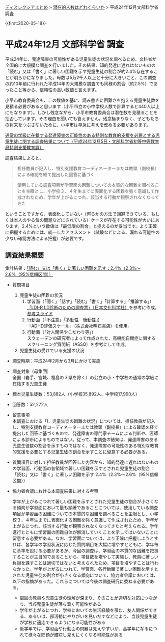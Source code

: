 <p class="breadcrumbs"><a href="../index.md">ディスレクシアまとめ</a> > <a href="index.md">潜在的人数はどれくらいか</a> > 平成24年12月文部科学省調査

{{first:2020-05-18}}

# 平成24年12月 文部科学省 調査

平成24年に、発達障害の可能性がある児童生徒の状況を調べるため、文科省が全国的に大規模な調査を行いました。その結果、知的発達に遅れはないものの「読む」又は「書く」に著しい困難を示す児童生徒の割合が約2.4%存在することが明らかになりました。母数は5万2千人以上と十分に大きいこと、この調査の約10年前に行われた平成14年の大規模な調査でも同様の割合（約2.5%）であったこと等から、信頼性の高い数値と言えます。

小平市教育委員会も、この数値を基に、読み書きに困難さを抱える児童生徒数を見積る必要があると思います（小平市立の小中学校人数で計算すると440人以上にもなります）。しかし残念ながら、小平市教育委員会は潜在数を見積ることを拒否しています。その理由を聞いても答えません。残念極まりなく、子どもたちの将来をつぶさないために、小平市は早急に考えを改める必要があります。

[通常の学級に在籍する発達障害の可能性のある特別な教育的支援を必要とする児童生徒に関する調査結果について（平成24年12月5日・文部科学省初等中等教育局特別支援教育課）](https://www.mext.go.jp/a_menu/shotou/tokubetu/material/__icsFiles/afieldfile/2012/12/10/1328729_01.pdf)

調査結果によると、
> 担任教員が記入し、特別支援教育コーディネーターまたは教頭（副校長）による確認を経て提出した回答に基づく

> 使用している調査項目が学習面の困難についての本質的な困難を調べることを主眼とし、小学校３、４年生までに表面化する困難を強く意識して作成されたため、学年が上がるにつれ、該当する行動が観察されなくなってきた

ということですから、表面化していない（何らかの方法で回避できている、もしくは本人のやる気の問題などにされている）ケースが存在する可能性が大いにあります。<span class="highlight">2.4%という数値は「最低限の割合」と捉えるのが妥当です。</span>より正確に把握するためには、統一したアセスメント（試験などによる、漏れる可能性の少ない確認方法による把握）が必要です。

## 調査結果概要

集計結果：<u>「読む」又は「書く」に著しい困難を示す：2.4%（2.3%～2.6%（95%信頼区間））</u>

- 質問項目
    1. 児童生徒の困難の状況
        1. 学習面（「聞く」「話す」「読む」「書く」「計算する」「推論する」）  
        [「LDI-R LD診断のための調査票」（日本文化科学社）](https://www.nichibun.co.jp/kensa/detail/ldi_r.html)を参考に作成。  
        [参考スライド](http://www.edu-c.pref.aomori.jp/?action=common_download_main&upload_id=13010)
        1. 行動面（「不注意」「多動性―衝動性」)  
        「ADHD評価スケール」（株式会社明石書店）を使用。 
        1. 行動面（「対人関係やこだわり等」）  
        スウェーデンの研究者によって作成された、高機能自閉症に関するスクリーニング質問紙（ASSQ）を参考にして作成。 
    1. 児童生徒の受けている支援の状況
- 調査時期：平成24年2月から3月にかけて実施
- 調査対象（母集団）  
全国（岩手、宮城、福島の３県を除く）の公立の小・中学校の通常の学級に在籍する児童生徒
- 標本児童生徒数：53,882人（小学校35,892人、中学校17,990人）
- 回答数：52,272人
- 留意事項  
本調査における「Ⅰ．児童生徒の困難の状況」については、<span class="highlight">担任教員が記入し、特別支援教育コーディネーターまたは教頭（副校長）による確認を経て提出した回答に基づく</span>もので、発達障害の専門家チームによる判断や、医師による診断によるものではない。従って、<span class="highlight">本調査の結果は、発達障害のある児童生徒数の割合を示すものではなく、発達障害の可能性のある特別な教育的支援を必要とする児童生徒の割合を示す</span>ことに留意する必要がある。

- 質問項目に対して担任教員が回答した内容から、知的発達に遅れはないものの学習面、行動面の各領域で著しい困難を示すとされた児童生徒の割合：「読む」又は「書く」に著しい困難を示す 2.4%（2.3%～2.6%（95%信頼区間））

- 協力者会議における本調査結果に対する考察 

    <span class="highlight">学年が上がるにつれて著しい困難を示すとされた児童生徒の割合が小さくなる傾向が学習面において最も顕著であることについては、使用している調査項目が学習面の困難についての本質的な困難を調べることを主眼とし、小学校３、４年生までに表面化する困難を強く意識して作成されたため、学年が上がるにつれ、該当する行動が観察されなくなってきたと考えられる。学年進行とともに学習面の困難自体が解消していくことを示してはいないことに留意する必要がある。</span>なお、学習面については、<span class="highlight">より正確に把握しようとすれば、各学年の学習状況に応じた質問項目を大幅に増やすとともに、学年毎に基準を設ける必要がある</span>が、今回の調査は、学習面の本質的な困難を把握することが主目的であることから、項目数を増やして実施し、教員に著しい負担を課すことは適切ではないと考えられたため、項目を増やすことは行わなかった。学年が上がるにつれて、学習面、各行動面で著しい困難を示すとされた児童生徒の割合が小さくなる傾向について、協力者会議においては、以下の指摘があった。これらについては今後の調査研究に委ねる必要がある。
    - 周囲の教員や児童生徒の理解が深まり、そのことが適切な対応につながり、当該児童生徒が落ち着く可能性がある
    - 学年が上がるにつれ、学校においての生活経験を積む、友人関係ができる、あるいは、部活動にやりがいを見いだすなどにより、当該児童生徒が学校に適応できるようになる可能性がある
    - 低学年では、学習面や行動面の問題は見えやすいが、高学年になるにつれて様々な問題が錯綜し見えにくくなる可能性がある
